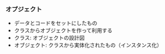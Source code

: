 ### オプジェクト

- データとコードをセットにしたもの
- クラスからオブジェクトを作って利用する
- クラス: オブジェクトの設計図
- オブジェクト: クラスから実体化されたもの（インスタンス化）